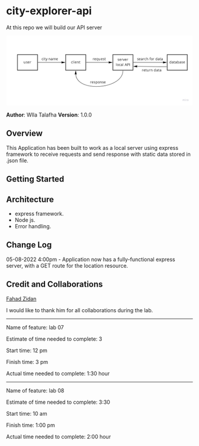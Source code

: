# city-explorer-api

At this repo we will build our API server 


![WHITE BOARD](./assests/plane.jpg)


**Author**: Wlla Talafha
**Version**: 1.0.0 

## Overview
This Application has been built to work as a local server using express framework to receive requests and send response with static data stored in .json file.

## Getting Started
<!-- What are the steps that a user must take in order to build this app on their own machine and get it running? -->

## Architecture
- express framework.
- Node js.
- Error handling.

## Change Log

05-08-2022 4:00pm - Application now has a fully-functional express server, with a GET route for the location resource.

## Credit and Collaborations

[Fahad Zidan](https://github.com/fha96?tab=repositories)

I would like to thank him for all collaborations during the lab.


-------------

Name of feature: lab 07

Estimate of time needed to complete: 3

Start time: 12 pm

Finish time: 3 pm

Actual time needed to complete: 1:30 hour

---

Name of feature: lab 08

Estimate of time needed to complete: 3:30

Start time: 10 am

Finish time: 1:00 pm

Actual time needed to complete: 2:00 hour